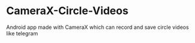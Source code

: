 # CameraX-Circle-Videos
Android app made with CameraX which can record and save circle videos like telegram
